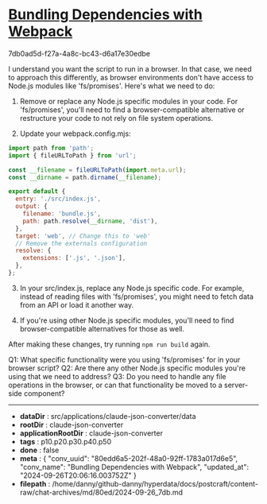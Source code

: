 # [Bundling Dependencies with Webpack](https://claude.ai/chat/80edd6a5-202f-48a0-92ff-1783a017d6e5)

7db0ad5d-f27a-4a8c-bc43-d6a17e30edbe

 I understand you want the script to run in a browser. In that case, we need to approach this differently, as browser environments don't have access to Node.js modules like 'fs/promises'. Here's what we need to do:

1. Remove or replace any Node.js specific modules in your code. For 'fs/promises', you'll need to find a browser-compatible alternative or restructure your code to not rely on file system operations.

2. Update your webpack.config.mjs:

```javascript
import path from 'path';
import { fileURLToPath } from 'url';

const __filename = fileURLToPath(import.meta.url);
const __dirname = path.dirname(__filename);

export default {
  entry: './src/index.js',
  output: {
    filename: 'bundle.js',
    path: path.resolve(__dirname, 'dist'),
  },
  target: 'web', // Change this to 'web'
  // Remove the externals configuration
  resolve: {
    extensions: ['.js', '.json'],
  },
};
```

3. In your src/index.js, replace any Node.js specific code. For example, instead of reading files with 'fs/promises', you might need to fetch data from an API or load it another way.

4. If you're using other Node.js specific modules, you'll need to find browser-compatible alternatives for those as well.

After making these changes, try running `npm run build` again.

Q1: What specific functionality were you using 'fs/promises' for in your browser script?
Q2: Are there any other Node.js specific modules you're using that we need to address?
Q3: Do you need to handle any file operations in the browser, or can that functionality be moved to a server-side component?

---

* **dataDir** : src/applications/claude-json-converter/data
* **rootDir** : claude-json-converter
* **applicationRootDir** : claude-json-converter
* **tags** : p10.p20.p30.p40.p50
* **done** : false
* **meta** : {
  "conv_uuid": "80edd6a5-202f-48a0-92ff-1783a017d6e5",
  "conv_name": "Bundling Dependencies with Webpack",
  "updated_at": "2024-09-26T20:06:16.003752Z"
}
* **filepath** : /home/danny/github-danny/hyperdata/docs/postcraft/content-raw/chat-archives/md/80ed/2024-09-26_7db.md
